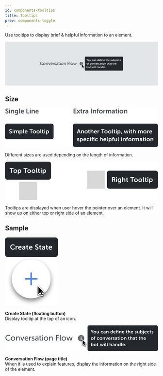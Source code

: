 ```yaml
---
id: components-tooltips
title: Tooltips
prev: components-toggle
---
```


<text-primary>

Use tooltips to display brief & helpful information to an element.

</text-primary>

![tooltips/tooltips-img-1](../../assets/images/design/components/tooltips/tooltips-img-1.png)

## Size

<md-row class="component-guide">
<md-col class="component-guide-image">

![tooltips/tooltips-size](../../assets/images/design/components/tooltips/tooltips-size.png)

</md-col>
<md-col class="component-guide-content">

Different sizes are used depending on the length of information.

</md-col>
</md-row>

<md-row class="component-guide">
<md-col class="component-guide-image">

![tooltips/tooltips-behavior](../../assets/images/design/components/tooltips/tooltips-behavior.png)

</md-col>
<md-col class="component-guide-content">

Tooltips are displayed when user hover the pointer over an element. It will show up on either top or right side of an element.

</md-col>
</md-row>

## Sample

<md-row class="component-guide">
<md-col class="component-guide-image" md="2">

![tooltips/tooltip-sample-1](../../assets/images/design/components/tooltips/tooltip-sample-1.png)

</md-col>
</md-row>

**Create State (floating button)** \
Display tooltip at the top of an icon.

<md-row>
<md-col class="component-guide-image" md="7">

![tooltips/tooltip-sample-2](../../assets/images/design/components/tooltips/tooltip-sample-2.png)

</md-col>
</md-row>

**Conversation Flow (page title)** \
When it is used to explain features, display the information on the right side of the element.

